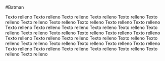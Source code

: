 #Batman

Texto relleno Texto relleno Texto relleno Texto relleno Texto relleno Texto relleno Texto relleno Texto relleno Texto relleno Texto relleno Texto relleno Texto relleno Texto relleno Texto relleno Texto relleno Texto relleno Texto relleno Texto relleno Texto relleno Texto relleno Texto relleno Texto relleno Texto relleno Texto relleno Texto relleno Texto relleno Texto relleno Texto relleno Texto relleno Texto relleno Texto relleno Texto relleno Texto relleno Texto relleno Texto relleno Texto relleno Texto relleno Texto relleno Texto relleno Texto relleno 

